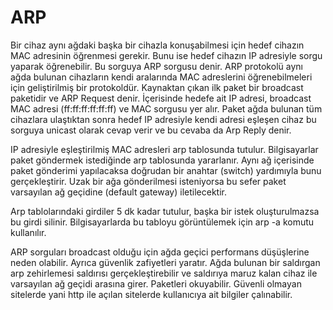 # ARP

Bir cihaz aynı ağdaki başka bir cihazla konuşabilmesi için hedef cihazın MAC adresinin öğrenmesi gerekir. Bunu ise hedef cihazın IP adresiyle sorgu yaparak öğrenebilir. Bu sorguya ARP sorgusu denir. ARP protokolü aynı ağda bulunan cihazların kendi aralarında MAC adreslerini öğrenebilmeleri için geliştirilmiş bir protokoldür. Kaynaktan çıkan ilk paket bir broadcast paketidir ve ARP Request denir. İçerisinde hedefe ait IP adresi, broadcast MAC adresi (ff:ff:ff:ff:ff:ff) ve MAC sorgusu yer alır. Paket ağda bulunan tüm cihazlara ulaştıktan sonra hedef IP adresiyle kendi adresi eşleşen cihaz bu sorguya unicast olarak cevap verir ve bu cevaba da Arp Reply denir. 

IP adresiyle eşleştirilmiş MAC adresleri arp tablosunda tutulur. Bilgisayarlar paket göndermek istediğinde arp tablosunda yararlanır. Aynı ağ içerisinde paket gönderimi yapılacaksa doğrudan bir anahtar (switch) yardımıyla bunu gerçekleştirir. Uzak bir ağa gönderilmesi isteniyorsa bu sefer paket varsayılan ağ geçidine (default gateway) iletilecektir.

Arp tablolarındaki girdiler 5 dk kadar tutulur, başka bir istek oluşturulmazsa bu girdi silinir. Bilgisayarlarda bu tabloyu görüntülemek için arp -a komutu kullanılır.

ARP sorguları broadcast olduğu için ağda geçici performans düşüşlerine neden olabilir. Ayrıca güvenlik zafiyetleri yaratır. Ağda bulunan bir saldırgan arp zehirlemesi saldırısı gerçekleştirebilir ve saldırıya maruz kalan cihaz ile varsayılan ağ geçidi arasına girer. Paketleri okuyabilir. Güvenli olmayan sitelerde yani http ile açılan sitelerde kullanıcıya ait bilgiler çalınabilir. 

